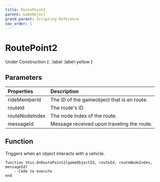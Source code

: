 ```yaml
---
title: RoutePoint2
parent: GameObject
grand_parent: Scripting Reference
nav_order: 1
---
```


# RoutePoint2
Under Construction
{: .label .label-yellow }

## Parameters

|Properties|Description|
|:-|:-|
|rideMemberId|The ID of the gameobject that is en route.|
|routeId|The route's ID|
|routeNodeIndex|The node index of the route.|
|messageId|Message received upon traveling the route.|

## Function

Triggers when an object interacts with a vehicle.

```
function this.OnRoutePoint2(gameObjectId, routeId, routeNodeIndex, messageId) 
	--Code to execute
end
```